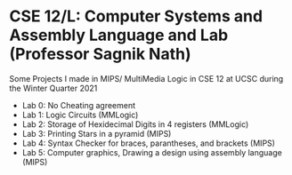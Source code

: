 # CSE 12/L: Computer Systems and Assembly Language and Lab (Professor Sagnik Nath)

Some Projects I made in MIPS/ MultiMedia Logic in CSE 12 at UCSC during the Winter Quarter 2021

- Lab 0: No Cheating agreement
- Lab 1: Logic Circuits (MMLogic)
- Lab 2: Storage of Hexidecimal Digits in 4 registers (MMLogic)
- Lab 3: Printing Stars in a pyramid (MIPS)
- Lab 4: Syntax Checker for braces, parantheses, and brackets (MIPS)
- Lab 5: Computer graphics, Drawing a design using assembly language (MIPS)
